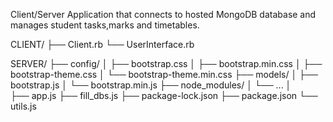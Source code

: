 Client/Server Application that connects to hosted MongoDB database and manages student tasks,marks and timetables.

CLIENT/
├── Client.rb
└── UserInterface.rb

    
SERVER/
├── config/
│   ├── bootstrap.css
│   ├── bootstrap.min.css
│   ├── bootstrap-theme.css
│   └── bootstrap-theme.min.css
├── models/
│   ├── bootstrap.js
│   └── bootstrap.min.js
├── node_modules/
│   └── ...
│   
├── app.js
├── fill_dbs.js
├── package-lock.json
├── package.json
└── utils.js
